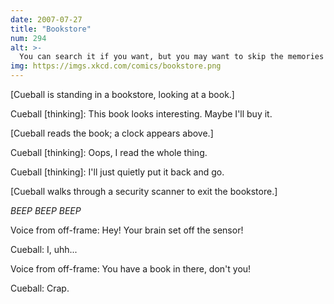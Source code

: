 ```yaml
---
date: 2007-07-27
title: "Bookstore"
num: 294
alt: >-
  You can search it if you want, but you may want to skip the memories of your mom.
img: https://imgs.xkcd.com/comics/bookstore.png
---
```

[Cueball is standing in a bookstore, looking at a book.]

Cueball [thinking]: This book looks interesting. Maybe I'll buy it.

[Cueball reads the book; a clock appears above.]

Cueball [thinking]: Oops, I read the whole thing.

Cueball [thinking]: I'll just quietly put it back and go.

[Cueball walks through a security scanner to exit the bookstore.]

*BEEP BEEP BEEP*

Voice from off-frame: Hey! Your brain set off the sensor!

Cueball: I, uhh...

Voice from off-frame: You have a book in there, don't you!

Cueball: Crap.